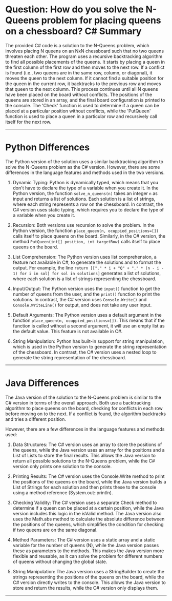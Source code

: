 # Question: How do you solve the N-Queens problem for placing queens on a chessboard? C# Summary

The provided C# code is a solution to the N-Queens problem, which involves placing N queens on an NxN chessboard such that no two queens threaten each other. The program uses a recursive backtracking algorithm to find all possible placements of the queens. It starts by placing a queen in the first column of the first row and then moves to the next row. If a conflict is found (i.e., two queens are in the same row, column, or diagonal), it moves the queen to the next column. If it cannot find a suitable position for the queen in the current row, it backtracks to the previous row and moves that queen to the next column. This process continues until all N queens have been placed on the board without conflicts. The positions of the queens are stored in an array, and the final board configuration is printed to the console. The 'Check' function is used to determine if a queen can be placed at a particular position without conflicts, while the 'PutQueen' function is used to place a queen in a particular row and recursively call itself for the next row.

---

# Python Differences

The Python version of the solution uses a similar backtracking algorithm to solve the N-Queens problem as the C# version. However, there are some differences in the language features and methods used in the two versions.

1. Dynamic Typing: Python is dynamically typed, which means that you don't have to declare the type of a variable when you create it. In the Python version, the function `solve_n_queens(n)` takes an integer `n` as input and returns a list of solutions. Each solution is a list of strings, where each string represents a row on the chessboard. In contrast, the C# version uses static typing, which requires you to declare the type of a variable when you create it.

2. Recursion: Both versions use recursion to solve the problem. In the Python version, the function `place_queen(n, ocuppied_positions=[])` calls itself to place queens on the board. Similarly, in the C# version, the method `PutQueen(int[] position, int targetRow)` calls itself to place queens on the board.

3. List Comprehension: The Python version uses list comprehension, a feature not available in C#, to generate the solutions and to format the output. For example, the line `return [["." * i + "Q" + "." * (n - i - 1) for i in sol] for sol in solutions]` generates a list of solutions, where each solution is a list of strings representing the chessboard.

4. Input/Output: The Python version uses the `input()` function to get the number of queens from the user, and the `print()` function to print the solutions. In contrast, the C# version uses `Console.Write()` and `Console.WriteLine()` for output, and does not take any user input.

5. Default Arguments: The Python version uses a default argument in the function `place_queen(n, ocuppied_positions=[])`. This means that if the function is called without a second argument, it will use an empty list as the default value. This feature is not available in C#.

6. String Manipulation: Python has built-in support for string manipulation, which is used in the Python version to generate the string representation of the chessboard. In contrast, the C# version uses a nested loop to generate the string representation of the chessboard.

---

# Java Differences

The Java version of the solution to the N-Queens problem is similar to the C# version in terms of the overall approach. Both use a backtracking algorithm to place queens on the board, checking for conflicts in each row before moving on to the next. If a conflict is found, the algorithm backtracks and tries a different position.

However, there are a few differences in the language features and methods used:

1. Data Structures: The C# version uses an array to store the positions of the queens, while the Java version uses an array for the positions and a List of Lists to store the final results. This allows the Java version to return all possible solutions to the N-Queens problem, while the C# version only prints one solution to the console.

2. Printing Results: The C# version uses the Console.Write method to print the positions of the queens on the board, while the Java version builds a List of Strings for each solution and then prints these to the console using a method reference (System.out::println).

3. Checking Validity: The C# version uses a separate Check method to determine if a queen can be placed at a certain position, while the Java version includes this logic in the isValid method. The Java version also uses the Math.abs method to calculate the absolute difference between the positions of the queens, which simplifies the condition for checking if two queens are on the same diagonal.

4. Method Parameters: The C# version uses a static array and a static variable for the number of queens (N), while the Java version passes these as parameters to the methods. This makes the Java version more flexible and reusable, as it can solve the problem for different numbers of queens without changing the global state.

5. String Manipulation: The Java version uses a StringBuilder to create the strings representing the positions of the queens on the board, while the C# version directly writes to the console. This allows the Java version to store and return the results, while the C# version only displays them.

---
